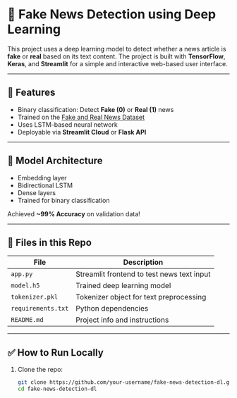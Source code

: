 # 📰 Fake News Detection using Deep Learning

This project uses a deep learning model to detect whether a news article is **fake** or **real** based on its text content. The project is built with **TensorFlow**, **Keras**, and **Streamlit** for a simple and interactive web-based user interface.

---

## 🚀 Features

- Binary classification: Detect **Fake (0)** or **Real (1)** news
- Trained on the [Fake and Real News Dataset](https://www.kaggle.com/datasets/clmentbisaillon/fake-and-real-news-dataset)
- Uses LSTM-based neural network
- Deployable via **Streamlit Cloud** or **Flask API**

---

## 🧠 Model Architecture

- Embedding layer
- Bidirectional LSTM
- Dense layers
- Trained for binary classification

Achieved **~99% Accuracy** on validation data!

---

## 📁 Files in this Repo

| File            | Description                                |
|-----------------|--------------------------------------------|
| `app.py`        | Streamlit frontend to test news text input |
| `model.h5`      | Trained deep learning model                |
| `tokenizer.pkl` | Tokenizer object for text preprocessing    |
| `requirements.txt` | Python dependencies                    |
| `README.md`     | Project info and instructions              |

---

## ✅ How to Run Locally

1. Clone the repo:
   ```bash
   git clone https://github.com/your-username/fake-news-detection-dl.git
   cd fake-news-detection-dl
